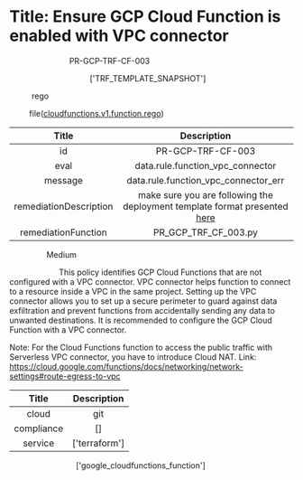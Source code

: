 



# Title: Ensure GCP Cloud Function is enabled with VPC connector


***<font color="white">Master Test Id:</font>*** PR-GCP-TRF-CF-003

***<font color="white">Master Snapshot Id:</font>*** ['TRF_TEMPLATE_SNAPSHOT']

***<font color="white">type:</font>*** rego

***<font color="white">rule:</font>*** file([cloudfunctions.v1.function.rego])  
  
  
  
  

|Title|Description|
| :---: | :---: |
|id|PR-GCP-TRF-CF-003|
|eval|data.rule.function_vpc_connector|
|message|data.rule.function_vpc_connector_err|
|remediationDescription|make sure you are following the deployment template format presented <a href='https://github.com/GoogleCloudPlatform/deploymentmanager-samples/tree/master/google/resource-snippets/cloudfunctions-v1' target='_blank'>here</a>|
|remediationFunction|PR_GCP_TRF_CF_003.py|


***<font color="white">Severity:</font>*** Medium

***<font color="white">Description:</font>*** This policy identifies GCP Cloud Functions that are not configured with a VPC connector. VPC connector helps function to connect to a resource inside a VPC in the same project. Setting up the VPC connector allows you to set up a secure perimeter to guard against data exfiltration and prevent functions from accidentally sending any data to unwanted destinations. It is recommended to configure the GCP Cloud Function with a VPC connector.

Note: For the Cloud Functions function to access the public traffic with Serverless VPC connector, you have to introduce Cloud NAT.
Link: https://cloud.google.com/functions/docs/networking/network-settings#route-egress-to-vpc  
  
  

|Title|Description|
| :---: | :---: |
|cloud|git|
|compliance|[]|
|service|['terraform']|


***<font color="white">Resource Types:</font>*** ['google_cloudfunctions_function']


[cloudfunctions.v1.function.rego]: https://github.com/prancer-io/prancer-compliance-test/tree/master/google/terraform/cloudfunctions.v1.function.rego
